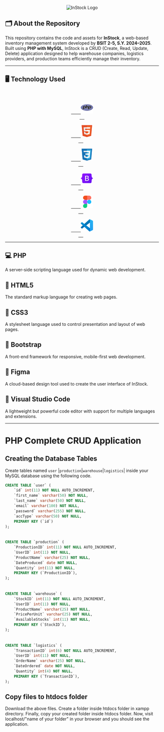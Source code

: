 <p align="center">
  <img src="https://github.com/dinonIsaig/Instock-Crud/blob/main/Assets/logo.png" alt="InStock Logo" width="200">
</p>

## 🗂️ About the Repository

This repository contains the code and assets for **InStock**, a web-based inventory management system developed by **BSIT 2-5, S.Y. 2024–2025**. Built using **PHP with MySQL**, InStock is a CRUD (Create, Read, Update, Delete) application designed to help warehouse companies, logistics providers, and production teams efficiently manage their inventory.

---

## 🖥️ Technology Used
<p align="center" style="white-space: pre; text-decoration: none;">
    <a href="https://www.php.net/ " target="_blank" rel="noreferrer">
        <img src="https://raw.githubusercontent.com/devicons/devicon/master/icons/php/php-original.svg " alt="PHP" width="40" height="40"/>
    </a>
    <a href="https://developer.mozilla.org/en-US/docs/Web/HTML " target="_blank" rel="noreferrer">
        <img src="https://raw.githubusercontent.com/devicons/devicon/master/icons/html5/html5-original.svg " alt="HTML5" width="40" height="40"/>
    </a>  
    <a href="https://developer.mozilla.org/en-US/docs/Web/CSS " target="_blank" rel="noreferrer">
        <img src="https://raw.githubusercontent.com/devicons/devicon/master/icons/css3/css3-original.svg " alt="CSS3" width="40" height="40"/>
    </a>  
    <a href="https://getbootstrap.com/ " target="_blank" rel="noreferrer">
        <img src="https://raw.githubusercontent.com/devicons/devicon/master/icons/bootstrap/bootstrap-original.svg " alt="Bootstrap" width="40" height="40"/>
    </a>  
    <a href="https://www.figma.com/ " target="_blank" rel="noreferrer">
        <img src="https://raw.githubusercontent.com/devicons/devicon/master/icons/figma/figma-original.svg " alt="Figma" width="40" height="40"/>
    </a>  
    <a href="https://code.visualstudio.com/ " target="_blank" rel="noreferrer">
        <img src="https://raw.githubusercontent.com/devicons/devicon/master/icons/vscode/vscode-original.svg " alt="VSCode" width="40" height="40"/>
    </a>  
</p>

---

## 💻 PHP
A server-side scripting language used for dynamic web development.

## 📄 HTML5
The standard markup language for creating web pages.

## 🎨 CSS3
A stylesheet language used to control presentation and layout of web pages.

## 📐 Bootstrap
A front-end framework for responsive, mobile-first web development.

## 📘 Figma
A cloud-based design tool used to create the user interface of InStock.

## 💾 Visual Studio Code
A lightweight but powerful code editor with support for multiple languages and extensions.

---

# PHP Complete CRUD Application

## Creating the Database Tables

Create tables named `user` |`production`|`warehouse`|`logistics`| inside your MySQL database using the following code.

```sql
CREATE TABLE `user` (
    `id` int(11) NOT NULL AUTO_INCREMENT,
    `first_name` varchar(50) NOT NULL,
    `last_name` varchar(50) NOT NULL,
    `email` varchar(100) NOT NULL,
    `password` varchar(255) NOT NULL,
    `accType` varchar(50) NOT NULL,
    PRIMARY KEY (`id`)
);


CREATE TABLE `production` (
    `ProductionID` int(11) NOT NULL AUTO_INCREMENT,
    `UserID` int(11) NOT NULL,
    `ProductName` varchar(25) NOT NULL,
    `DateProduced` date NOT NULL,
    `Quantity` int(11) NOT NULL,
    PRIMARY KEY (`ProductionID`),
);


CREATE TABLE `warehouse` (
    `StockID` int(11) NOT NULL AUTO_INCREMENT,
    `UserID` int(11) NOT NULL,
    `ProductName` varchar(25) NOT NULL,
    `PricePerUnit` varchar(25) NOT NULL,
    `AvailableStocks` int(11) NOT NULL,
    PRIMARY KEY (`StockID`),
);


CREATE TABLE `logistics` (
    `TransactionID` int(6) NOT NULL AUTO_INCREMENT,
    `UserID` int(11) NOT NULL,
    `OrderName` varchar(25) NOT NULL,
    `DateOrdered` date NOT NULL,
    `Quantity` int(4) NOT NULL,
    PRIMARY KEY (`TransactionID`),
);
```

## Copy files to htdocs folder
Download the above files. Create a folder inside htdocs folder in xampp directory. Finally, copy your created folder inside htdocs folder. Now, visit localhost/"name of your folder" in your browser and you should see the application.
